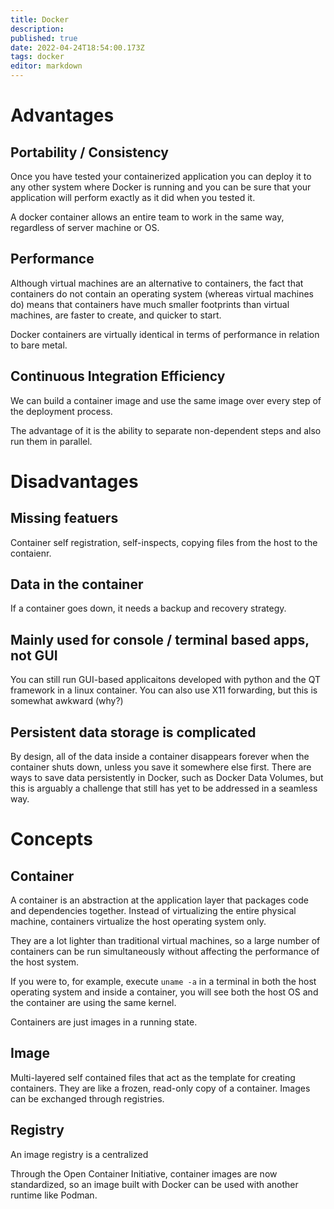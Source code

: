```yaml
---
title: Docker
description: 
published: true
date: 2022-04-24T18:54:00.173Z
tags: docker
editor: markdown
---
```


# Advantages
## Portability / Consistency
Once you have tested your containerized application you can deploy it to any other system where Docker is running and you can be sure that your application will perform exactly as it did when you tested it.

A docker container allows an entire team to work in the same way, regardless of server machine or OS. 

## Performance
Although virtual machines are an alternative to containers, the fact that containers do not contain an operating system (whereas virtual machines do) means that containers have much smaller footprints than virtual machines, are faster to create, and quicker to start.

Docker containers are virtually identical in terms of performance in relation to bare metal. 


## Continuous Integration Efficiency
We can build a container image and use the same image over every step of the deployment process. 

The advantage of it is the ability to separate non-dependent steps and also run them in parallel. 

# Disadvantages
## Missing featuers
Container self registration, self-inspects, copying files from the host to the contaienr.
## Data in the container
If a container goes down, it needs a backup and recovery strategy. 
## Mainly used for console / terminal based apps, not GUI
You can still run GUI-based applicaitons developed with python and the QT framework in a linux container. You can also use X11 forwarding, but this is somewhat awkward (why?)
## Persistent data storage is complicated
By design, all of the data inside a container disappears forever when the container shuts down, unless you save it somewhere else first. There are ways to save data persistently in Docker, such as Docker Data Volumes, but this is arguably a challenge that still has yet to be addressed in a seamless way.

# Concepts
## Container
A container is an abstraction at the application layer that packages code and dependencies together. Instead of virtualizing the entire physical machine, containers virtualize the host operating system only. 

They are a lot lighter than traditional virtual machines, so a large number of containers can be run simultaneously without affecting the performance of the host system. 

If you were to, for example, execute `uname -a` in a terminal in both the host operating system and inside a container, you will see both the host OS and the container are using the same kernel.

Containers are just images in a running state.
## Image
Multi-layered self contained files that act as the template for creating containers. They are like a frozen, read-only copy of a container. Images can be exchanged through registries.

## Registry
An image registry is a centralized 

Through the Open Container Initiative, container images are now standardized, so an image built with Docker can be used with another runtime like Podman.

